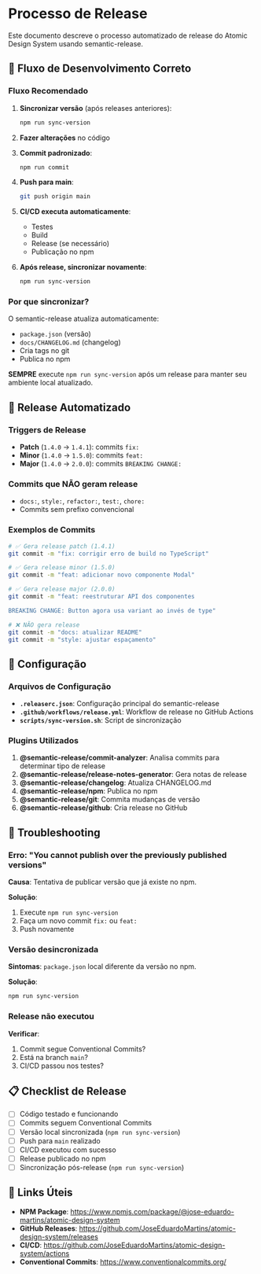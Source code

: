 # Processo de Release

Este documento descreve o processo automatizado de release do Atomic Design System usando semantic-release.

## 🔄 Fluxo de Desenvolvimento Correto

### **Fluxo Recomendado**

1. **Sincronizar versão** (após releases anteriores):

   ```bash
   npm run sync-version
   ```

2. **Fazer alterações** no código

3. **Commit padronizado**:

   ```bash
   npm run commit
   ```

4. **Push para main**:

   ```bash
   git push origin main
   ```

5. **CI/CD executa automaticamente**:

   - Testes
   - Build
   - Release (se necessário)
   - Publicação no npm

6. **Após release, sincronizar novamente**:
   ```bash
   npm run sync-version
   ```

### **Por que sincronizar?**

O semantic-release atualiza automaticamente:

- `package.json` (versão)
- `docs/CHANGELOG.md` (changelog)
- Cria tags no git
- Publica no npm

**SEMPRE** execute `npm run sync-version` após um release para manter seu ambiente local atualizado.

## 🚀 Release Automatizado

### **Triggers de Release**

- **Patch** (`1.4.0` → `1.4.1`): commits `fix:`
- **Minor** (`1.4.0` → `1.5.0`): commits `feat:`
- **Major** (`1.4.0` → `2.0.0`): commits `BREAKING CHANGE:`

### **Commits que NÃO geram release**

- `docs:`, `style:`, `refactor:`, `test:`, `chore:`
- Commits sem prefixo convencional

### **Exemplos de Commits**

```bash
# ✅ Gera release patch (1.4.1)
git commit -m "fix: corrigir erro de build no TypeScript"

# ✅ Gera release minor (1.5.0)
git commit -m "feat: adicionar novo componente Modal"

# ✅ Gera release major (2.0.0)
git commit -m "feat: reestruturar API dos componentes

BREAKING CHANGE: Button agora usa variant ao invés de type"

# ❌ NÃO gera release
git commit -m "docs: atualizar README"
git commit -m "style: ajustar espaçamento"
```

## 🔧 Configuração

### **Arquivos de Configuração**

- **`.releaserc.json`**: Configuração principal do semantic-release
- **`.github/workflows/release.yml`**: Workflow de release no GitHub Actions
- **`scripts/sync-version.sh`**: Script de sincronização

### **Plugins Utilizados**

1. **@semantic-release/commit-analyzer**: Analisa commits para determinar tipo de release
2. **@semantic-release/release-notes-generator**: Gera notas de release
3. **@semantic-release/changelog**: Atualiza CHANGELOG.md
4. **@semantic-release/npm**: Publica no npm
5. **@semantic-release/git**: Commita mudanças de versão
6. **@semantic-release/github**: Cria release no GitHub

## 🚨 Troubleshooting

### **Erro: "You cannot publish over the previously published versions"**

**Causa**: Tentativa de publicar versão que já existe no npm.

**Solução**:

1. Execute `npm run sync-version`
2. Faça um novo commit `fix:` ou `feat:`
3. Push novamente

### **Versão desincronizada**

**Sintomas**: `package.json` local diferente da versão no npm.

**Solução**:

```bash
npm run sync-version
```

### **Release não executou**

**Verificar**:

1. Commit segue Conventional Commits?
2. Está na branch `main`?
3. CI/CD passou nos testes?

## 📋 Checklist de Release

- [ ] Código testado e funcionando
- [ ] Commits seguem Conventional Commits
- [ ] Versão local sincronizada (`npm run sync-version`)
- [ ] Push para `main` realizado
- [ ] CI/CD executou com sucesso
- [ ] Release publicado no npm
- [ ] Sincronização pós-release (`npm run sync-version`)

## 🔗 Links Úteis

- **NPM Package**: https://www.npmjs.com/package/@jose-eduardo-martins/atomic-design-system
- **GitHub Releases**: https://github.com/JoseEduardoMartins/atomic-design-system/releases
- **CI/CD**: https://github.com/JoseEduardoMartins/atomic-design-system/actions
- **Conventional Commits**: https://www.conventionalcommits.org/
